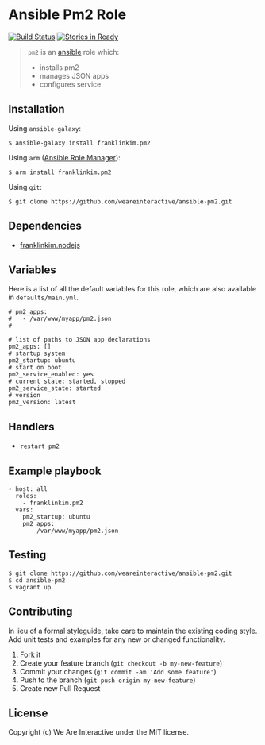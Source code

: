 # Ansible Pm2 Role

[![Build Status](https://travis-ci.org/weareinteractive/ansible-pm2.png?branch=master)](https://travis-ci.org/weareinteractive/ansible-pm2)
[![Stories in Ready](https://badge.waffle.io/weareinteractive/ansible-pm2.svg?label=ready&title=Ready)](http://waffle.io/weareinteractive/ansible-pm2)

> `pm2` is an [ansible](http://www.ansible.com) role which: 
> 
> * installs pm2
> * manages JSON apps
> * configures service

## Installation

Using `ansible-galaxy`:

```
$ ansible-galaxy install franklinkim.pm2
```

Using `arm` ([Ansible Role Manager](https://github.com/mirskytech/ansible-role-manager/)):

```
$ arm install franklinkim.pm2
```

Using `git`:

```
$ git clone https://github.com/weareinteractive/ansible-pm2.git
```

## Dependencies

* [franklinkim.nodejs](https://github.com/weareinteractive/ansible-nodejs)

## Variables

Here is a list of all the default variables for this role, which are also available in `defaults/main.yml`.

```
# pm2_apps:
#   - /var/www/myapp/pm2.json
#

# list of paths to JSON app declarations
pm2_apps: []
# startup system
pm2_startup: ubuntu
# start on boot
pm2_service_enabled: yes
# current state: started, stopped
pm2_service_state: started
# version
pm2_version: latest
```

## Handlers

* `restart pm2` 


## Example playbook

```
- host: all
  roles: 
    - franklinkim.pm2
  vars:
    pm2_startup: ubuntu
    pm2_apps:
      - /var/www/myapp/pm2.json
```

## Testing

```
$ git clone https://github.com/weareinteractive/ansible-pm2.git
$ cd ansible-pm2
$ vagrant up
```

## Contributing
In lieu of a formal styleguide, take care to maintain the existing coding style. Add unit tests and examples for any new or changed functionality.

1. Fork it
2. Create your feature branch (`git checkout -b my-new-feature`)
3. Commit your changes (`git commit -am 'Add some feature'`)
4. Push to the branch (`git push origin my-new-feature`)
5. Create new Pull Request

## License
Copyright (c) We Are Interactive under the MIT license.
